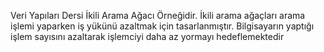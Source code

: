 Veri Yapıları Dersi İkili Arama Ağacı Örneğidir.
İkili arama ağaçları arama işlemi yaparken iş yükünü azaltmak için tasarlanmıştır. Bilgisayarın yaptığı işlem sayısını azaltarak işlemciyi daha az yormayı hedeflemektedir
